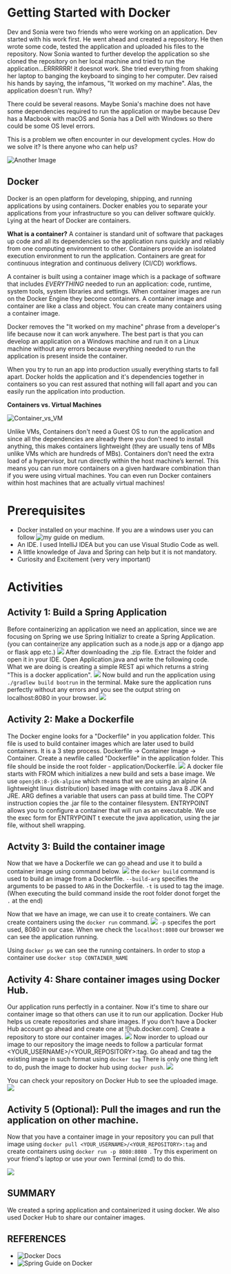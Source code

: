 # Getting Started with Docker

Dev and Sonia were two friends who were working on an application. Dev started with his work first. He went ahead and created a repository. He then wrote some code, tested the application and uploaded his files to the repository. Now Sonia wanted to further develop the application so she cloned the repository on her local machine and tried to run the application...ERRRRRR! it doesnot work. She tried everything from shaking her laptop to banging the keyboard to singing to her computer. Dev raised his hands by saying, the infamous, "It worked on my machine". Alas, the application doesn't run. Why?

There could be several reasons. Maybe Sonia's machine does not have some dependencies required to run the application or maybe because Dev has a Macbook with macOS and Sonia has a Dell with Windows so there could be some OS level errors.

This is a problem we often encounter in our development cycles. How do we solve it? Is there anyone who can help us?

![Another Image](https://github.com/raziiiuddin/Miscellaneous/blob/main/Dockerizing_a_Java_application/images/I%20can%20help%20you!.png)

## Docker
Docker is an open platform for developing, shipping, and running applications by using containers. Docker enables you to separate your applications from your infrastructure so you can deliver software quickly. Lying at the heart of Docker are containers.

**What is a container?**
A container is standard unit of software that packages up code and all its dependencies so the application runs quickly and reliably from one computing environment to other. Containers provide an isolated execution environment to run the application. Containers are great for continuous integration and continuous delivery (CI/CD) workflows.

A container is built using a container image which is a package of software that includes _EVERYTHING_ needed to run an application: code, runtime, system tools, system libraries and settings. When container images are run on the Docker Engine they become containers. A container image and container are like a class and object. You can create many containers using a container image. 

Docker removes the "It worked on my machine" phrase from a developer's life because now it can work anywhere. The best part is that you can develop an application on a Windows machine and run it on a Linux machine without any errors because everything needed to run the application is present inside the container.

When you try to run an app into production usually everything starts to fall apart. Docker holds the application and it's dependencies together in containers so you can rest assured that nothing will fall apart and you can easily run the application into production.

**Containers vs. Virtual Machines**

![Container_vs_VM](https://i2.wp.com/www.docker.com/blog/wp-content/uploads/Blog.-Are-containers-..VM-Image-1.png?fit=1600%2C680&ssl=1)

Unlike VMs, Containers don't need a Guest OS to run the application and since all the dependencies are already there you don't need to install anything, this makes containers lightweight (they are usually tens of MBs unlike VMs which are hundreds of MBs). Containers don’t need the extra load of a hypervisor, but run directly within the host machine’s kernel. This means you can run more containers on a given hardware combination than if you were using virtual machines. You can even run Docker containers within host machines that are actually virtual machines!


# Prerequisites
* Docker installed on your machine. If you are a windows user you can follow ![my guide on medium](https://medium.com/@raziuddin033/docker-101-installation-on-windows-10-f979ecf1aedb). 
* An IDE. I used IntelliJ IDEA but you can use Visual Studio Code as well.
* A little knowledge of Java and Spring can help but it is not mandatory.
* Curiosity and Excitement (very very important)

# Activities
## Activity 1: Build a Spring Application
Before containerizing an application we need an application, since we are focusing on Spring we use Spring Initializr to create a Spring Application.(you can containerize any application such as a node.js app or a django app or flask app etc.)
![](https://github.com/raziiiuddin/Miscellaneous/blob/main/Dockerizing_a_Java_application/images/spring_initalizr.png)
After downloading the .zip file. Extract the folder and open it in your IDE.
Open Application.java and write the following code.
What we are doing is creating a simple REST api which returns a string "This is a docker application".
![](https://github.com/raziiiuddin/Miscellaneous/blob/main/Dockerizing_a_Java_application/images/spring_app_code.png)
Now build and run the application using `./gradlew build bootrun` in the terminal.
Make sure the application runs perfectly without any errors and you see the output string on localhost:8080 in your browser.
![](https://github.com/raziiiuddin/Miscellaneous/blob/main/Dockerizing_a_Java_application/images/application_running_in_browser.png)

## Activity 2: Make a Dockerfile
The Docker engine looks for a "Dockerfile" in you application folder. This file is used to build container images which are later used to build containers. It is a 3 step process. Dockerfile -> Container Image -> Container.
Create a newfile called "Dockerfile" in the application folder. This file should be inside the root folder - application/Dockerfile.
![](https://github.com/raziiiuddin/Miscellaneous/blob/main/Dockerizing_a_Java_application/images/dockerfile_code.png)
A docker file starts with FROM which initializes a new build and sets a base image. We use `openjdk:8-jdk-alpine` which means that we are using an alpine (A lightweight linux distribution) based image with contains Java 8 JDK and JRE.
ARG defines a variable that users can pass at build time.
The COPY instruction copies the .jar file to the container filesystem.
ENTRYPOINT allows you to configure a container that will run as an executable. We use the exec form for ENTRYPOINT t execute the java application, using the jar file, without shell wrapping.

## Actvity 3: Build the container image
Now that we have a Dockerfile we can go ahead and use it to build a container image using command below.
![](https://github.com/raziiiuddin/Miscellaneous/blob/main/Dockerizing_a_Java_application/images/docker_build.png)
the `docker build` command is used to build an image from a Dockerfile.
`--build-arg` specifies the arguments to be passed to `ARG` in the Dockerfile.
`-t` is used to tag the image.
(When executing the build command inside the root folder donot forget the `.` at the end)

Now that we have an image, we can use it to create containers. We can create containers using the `docker run` command. 
![](https://github.com/raziiiuddin/Miscellaneous/blob/main/Dockerizing_a_Java_application/images/docker_run.png)
`-p` specifes the port used, 8080 in our case. 
When we check the `localhost:8080` our browser we can see the application running.

Using `docker ps` we can see the running containers. In order to stop a container use `docker stop CONTAINER_NAME`

## Activity 4: Share container images using Docker Hub.
Our application runs perfectly in a container. Now it's time to share our container image so that others can use it to run our application.
Docker Hub helps us create repositories and share images. If you don't have a Docker Hub account go ahead and create one at ![hub.docker.com].
Create a repository to store our container images. 
![](https://github.com/raziiiuddin/Miscellaneous/blob/main/Dockerizing_a_Java_application/images/create_a_docker_repository.png)
Now inorder to upload our image to our repository the image needs to follow a particular format <YOUR_USERNAME>/<YOUR_REPOSITORY>:tag.
Go ahead and tag the existing image in such format using `docker tag`
There is only one thing left to do, push the image to docker hub using `docker push`.
![](https://github.com/raziiiuddin/Miscellaneous/blob/main/Dockerizing_a_Java_application/images/docker_push.png)

You can check your repository on Docker Hub to see the uploaded image.
![](https://github.com/raziiiuddin/Miscellaneous/blob/main/Dockerizing_a_Java_application/images/container_in_docker_hub.png)

## Activity 5 (Optional): Pull the images and run the application on other machine.
Now that you have a container image in your repository you can pull that image using `docker pull <YOUR_USERNAME>/<YOUR_REPOSITORY>:tag` and create containers using `docker run -p 8080:8080 `.
Try this experiment on your friend's laptop or use your own Terminal (cmd) to do this.

![](https://github.com/raziiiuddin/Miscellaneous/blob/main/Dockerizing_a_Java_application/images/docker_pull.png)


## SUMMARY 
We created a spring application and containerized it using docker. We also used Docker Hub to share our container images. 

## REFERENCES 
* ![Docker Docs](https://docs.docker.com/)
* ![Spring Guide on Docker](https://spring.io/guides/gs/spring-boot-docker/)

